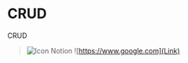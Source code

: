 # CRUD
CRUD

>![Icon Notion](https://img.shields.io/badge/Notion-000000?style=for-the-badge&logo=notion&logoColor=white) ![https://www.google.com](Link)